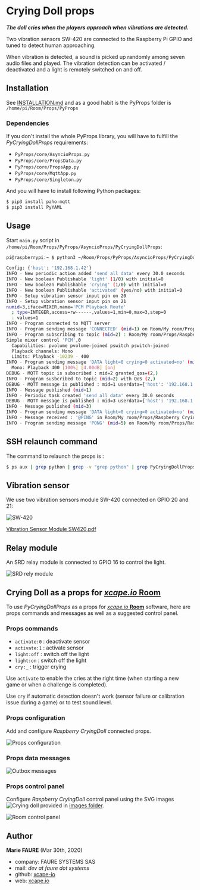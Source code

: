 ﻿# Crying Doll props
***The doll cries when the players approach when vibrations are detected.***

Two vibration sensors SW-420 are connected to the Raspberry Pi GPIO and tuned to detect human approaching.

When vibration is detected, a sound is picked up randomly among seven audio files and played. The vibration detection can be activated / deactivated and a light is remotely switched on and off.


## Installation
See [INSTALLATION.md](.../INSTALLATION.md) and as a good habit is the PyProps folder is `/home/pi/Room/Props/PyProps`

### Dependencies
If you don't install the whole PyProps library, you will have to fulfill the  *PyCryingDollProps* requirements:
* `PyProps/core/AsyncioProps.py`
* `PyProps/core/PropsData.py`
* `PyProps/core/PropsApp.py`
* `PyProps/core/MqttApp.py`
* `PyProps/core/Singleton.py`

And you will have to install following Python packages:
```bash
$ pip3 install paho-mqtt
$ pip3 install PyYAML
```

## Usage
Start `main.py` script in `/home/pi/Room/Props/PyProps/AsyncioProps/PyCryingDollProps`:

```bash
pi@raspberrypi:~ $ python3 ~/Room/Props/PyProps/AsyncioProps/PyCryingDollProps/main.py -s 192.168.1.42 -d

Config: {'host': '192.168.1.42'}
INFO - New periodic action added 'send all data' every 30.0 seconds
INFO - New boolean Publishable 'light' (1/0) with initial=0
INFO - New boolean Publishable 'crying' (1/0) with initial=0
INFO - New boolean Publishable 'activated' (yes/no) with initial=0
INFO - Setup vibration sensor input pin on 20
INFO - Setup vibration sensor input pin on 21
numid=3,iface=MIXER,name='PCM Playback Route'
  ; type=INTEGER,access=rw------,values=1,min=0,max=3,step=0
  : values=1
INFO - Program connected to MQTT server
INFO - Program sending message 'CONNECTED' (mid=1) on Room/My room/Props/Raspberry CryingDoll/outbox
INFO - Program subscribing to topic (mid=2) : Room/My room/Props/Raspberry CryingDoll/inbox
Simple mixer control 'PCM',0
  Capabilities: pvolume pvolume-joined pswitch pswitch-joined
  Playback channels: Mono
  Limits: Playback -10239 - 400
INFO - Program sending message 'DATA light=0 crying=0 activated=no' (mid=3) on Room/My room/Props/Raspberry CryingDoll/outbox
  Mono: Playback 400 [100%] [4.00dB] [on]
DEBUG - MQTT topic is subscribed : mid=2 granted_qos=(2,)
INFO - Program susbcribed to topic (mid=2) with QoS (2,)
DEBUG - MQTT message is published : mid=1 userdata={'host': '192.168.1.42', 'port': 1883}
INFO - Message published (mid=1)
INFO - Periodic task created 'send all data' every 30.0 seconds
DEBUG - MQTT message is published : mid=3 userdata={'host': '192.168.1.42', 'port': 1883}
INFO - Message published (mid=3)
INFO - Program sending message 'DATA light=0 crying=0 activated=no' (mid=4) on Room/My room/Props/Raspberry CryingDoll/outbox
INFO - Message received : '@PING' in Room/My room/Props/Raspberry CryingDoll/inbox
INFO - Program sending message 'PONG' (mid=5) on Room/My room/Props/Raspberry CryingDoll/outbox
```


## SSH relaunch command
The command to relaunch the props is :

```bash
$ ps aux | grep python | grep -v "grep python" | grep PyCryingDollProps/main.py | awk '{print $2}' | xargs kill -9 && screen -d -m python3 /home/pi/Room/Props/PyProps/AsyncioProps/PyCryingDollProps/main.py -s %BROKER%
```


## Vibration sensor
We use two vibration sensors module SW-420 connected on GPIO 20 and 21:

![SW-420](sensor/sw-420-vibration-sensor.png)

<a href="sensor%2FVibration%20Sensor%20Module%20SW420.pdf" target="_blank">Vibration Sensor Module SW420.pdf</a>


## Relay module
An SRD relay module is connected to GPIO 16 to control the light.

![SRD rely module](actuator/srd-relay-shield.jpg)


## Crying Doll as a props for <a href="https://xcape.io/" target="_blank">*xcape.io* **Room**</a>
To use *PyCryingDollProps* as a props for <a href="https://xcape.io/" target="_blank">*xcape.io* **Room**</a> software, here are props commands and messages as well as a suggested control panel.

### Props commands
* `activate:0` : deactivate sensor
* `activate:1` : activate sensor
* `light:off` : switch off the light
* `light:on` : switch off the light
* `cry:_` : trigger crying

Use `activate` to enable the cries at the right time (when starting a new game or when a challenge is completed).

Use `cry` if automatic detection doesn't work (sensor failure or calibration issue during a game) or to test sound level.

### Props configuration
Add and configure *Raspberry CryingDoll* connected props.

![Props configuration](props/props-configuration.png)


### Props data messages

![Outbox messages](props/outbox-messages.png)

### Props control panel
Configure *Raspberry CryingDoll* control panel using the SVG images ![Crying doll](props/doll.png) provided in [images folder](images).

![Room control panel](props/room-control-panel.png)


## Author

**Marie FAURE** (Mar 30th, 2020)
* company: FAURE SYSTEMS SAS
* mail: *dev at faure dot systems*
* github: <a href="https://github.com/xcape-io?tab=repositories" target="_blank">xcape-io</a>
* web: <a href="https://xcape.io/" target="_blank">xcape.io</a>